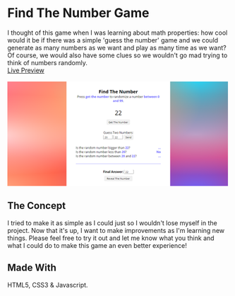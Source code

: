 # Find The Number Game

I thought of this game when I was learning about math properties: how cool would it be if there was a simple 'guess the number' game and we could generate as many numbers as we want and play as many time as we want? Of course, we would also have some clues so we wouldn't go mad trying to think of numbers randomly. <br/>
[Live Preview](https://findthenumber-game.netlify.app/)<br/><br/>
![screenshot](./assets/find-the-number-game.png)

## The Concept

I tried to make it as simple as I could just so I wouldn't lose myself in the project. Now that it's up, I want to make improvements as I'm learning new things. Please feel free to try it out and let me know what you think and what I could do to make this game an even better experience!

## Made With

HTML5, CSS3 & Javascript.
